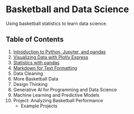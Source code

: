 # Basketball and Data Science

Using basketball statistics to learn data science.

## Table of Contents

1. [Introduction to Python, Jupyter, and pandas](https://callysto.github.io/basketball-and-data-science/retro/notebooks/?path=01-introduction.ipynb)
1. [Visualizing Data with Plotly Express](https://callysto.github.io/basketball-and-data-science/retro/notebooks/?path=02-visualizing-data.ipynb)
1. [Statistics with pandas](https://callysto.github.io/basketball-and-data-science/retro/notebooks/?path=03-statistics.ipynb)
1. [Markdown for Text Formatting](https://callysto.github.io/basketball-and-data-science/retro/notebooks/?path=04-markdown.ipynb)
1. Data Cleaning
1. More Basketball Data
1. Design Thinking
1. Generative AI for Programming and Data Science
1. Machine Learning and Predictive Models
1. Project: Analyzing Basketball Performance
    * Example Projects
